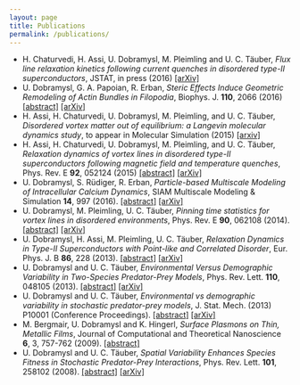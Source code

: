 ```yaml
---
layout: page
title: Publications
permalink: /publications/
---
```


* H. Chaturvedi, H. Assi, U. Dobramysl, M. Pleimling and U. C. T&auml;uber, *Flux line relaxation kinetics following current quenches in disordered type-II superconductors*, JSTAT, in press (2016) [[arXiv]](http://arxiv.org/abs/1606.06100)
* U. Dobramysl, G. A. Papoian, R. Erban, *Steric Effects Induce Geometric Remodeling of Actin Bundles in Filopodia*, Biophys. J. **110**, 2066 (2016) [[abstract]](http://dx.doi.org/10.1016/j.bpj.2016.03.013) [[arXiv]](http://arxiv.org/abs/1605.03119)
* H. Assi, H. Chaturvedi, U. Dobramysl, M. Pleimling, and U. C.
 T&auml;uber, *Disordered vortex matter out of equilibrium: a Langevin molecular dynamics study*, to appear in Molecular Simulation (2015) [[arxiv]](http://arxiv.org/abs/1509.02227)
* H. Assi, H. Chaturvedi, U. Dobramysl, M. Pleimling, and U. C.
 T&auml;uber, *Relaxation dynamics of vortex lines in disordered type-II superconductors following magnetic field and temperature quenches*, Phys. Rev. E **92**, 052124 (2015) [[abstract]](http://journals.aps.org/pre/abstract/10.1103/PhysRevE.92.052124) [[arXiv]](http://arxiv.org/abs/1505.06240)
* U. Dobramysl, S. R&uuml;diger, R. Erban, *Particle-based Multiscale Modeling of Intracellular Calcium Dynamics*, SIAM Multiscale Modeling &amp; Simulation **14**, 997 (2016). [[abstract]](http://epubs.siam.org/doi/abs/10.1137/15M1015030) [[arXiv]](http://arxiv.org/abs/1504.00146)
* U. Dobramysl, M. Pleimling, U. C. T&auml;uber,
 *Pinning time statistics for vortex lines in
 disordered environments*, Phys. Rev. E **90**, 062108 (2014).
 [[abstract]](http://journals.aps.org/pre/abstract/10.1103/PhysRevE.90.062108)
 [[arXiv]](http://arxiv.org/abs/1405.7261)
* U. Dobramysl, H. Assi, M. Pleimling,
 U. C. T&auml;uber, *Relaxation Dynamics in Type-II
 Superconductors with Point-like and Correlated
 Disorder*, Eur. Phys. J. B **86**, 228
 (2013). [[abstract]](http://dx.doi.org/10.1140/epjb/e2013-31101-x)
 [[arXiv]](http://arxiv.org/abs/1211.6929)
* U. Dobramysl and U. C. T&auml;uber, *Environmental Versus Demographic Variability in Two-Species Predator-Prey Models*, Phys. Rev. Lett. **110**, 048105 (2013). [[abstract]](http://prl.aps.org/abstract/PRL/v110/i4/e048105)
 [[arXiv]](http://arxiv.org/abs/1206.0973)
* U. Dobramysl and U. C. T&auml;uber, *Environmental vs demographic variability in stochastic predator-prey models*, J. Stat. Mech. (2013) P10001 (Conference Proceedings).
 [[abstract]](http://iopscience.iop.org/1742-5468/2013/10/P10001)
 [[arXiv]](http://arxiv.org/abs/1307.4327)
* M. Bergmair, U. Dobramysl and K. Hingerl, *Surface
 Plasmons on Thin, Metallic Films*, Journal of
 Computational and Theoretical
 Nanoscience **6**, 3, 757-762 (2009).
 [[abstract]](http://www.ingentaconnect.com/content/asp/jctn/2009/00000006/00000003/art00047) 
* U. Dobramysl and U. C. T&auml;uber, *Spatial
 Variability Enhances Species Fitness in Stochastic
 Predator-Prey Interactions*,
 Phys. Rev. Lett. **101**, 258102 (2008).
 [[abstract]](http://prl.aps.org/abstract/PRL/v101/i25/e258102)
 [[arXiv]](http://arxiv.org/abs/0804.4127)


